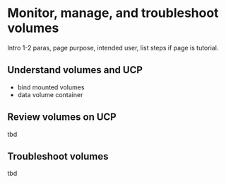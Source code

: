 <!--[metadata]>
+++
draft="true"
title = "Volumes"
description = "Monitor, manage, and troubleshoot volumes"
keywords = ["tbd, tbd"]
[menu.main]
parent="mn_manage_ucp"
+++
<![end-metadata]-->

# Monitor, manage, and troubleshoot volumes

Intro 1-2 paras, page purpose, intended user, list steps if page is tutorial.


## Understand volumes and UCP
* bind mounted volumes
* data volume container

## Review volumes on UCP

tbd

## Troubleshoot volumes

tbd

